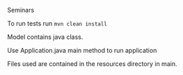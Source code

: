 Seminars


To run tests run ```mvn clean install```

Model contains java class.

Use Application.java main method to run application

Files used are contained in the resources directory in main.
